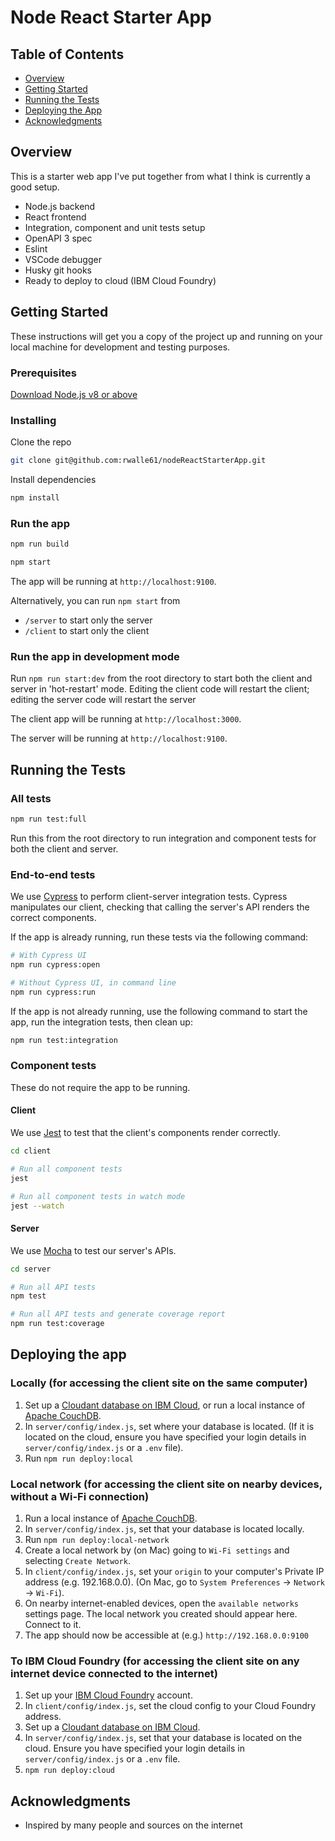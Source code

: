 # Node React Starter App

## Table of Contents

- [Overview](#overview)
- [Getting Started](#getting-started)
- [Running the Tests](#running-the-tests)
- [Deploying the App](#deploying-the-app)
- [Acknowledgments](#acknowledgments)

## Overview

This is a starter web app I've put together from what I think is currently a good setup.
- Node.js backend
- React frontend
- Integration, component and unit tests setup
- OpenAPI 3 spec
- Eslint
- VSCode debugger
- Husky git hooks
- Ready to deploy to cloud (IBM Cloud Foundry)

## Getting Started

These instructions will get you a copy of the project up and running on your local machine for development and testing purposes.

### Prerequisites

[Download Node.js v8 or above](https://github.com/nodejs/node#download)

### Installing

Clone the repo

```bash
git clone git@github.com:rwalle61/nodeReactStarterApp.git
```

Install dependencies

```bash
npm install
```

### Run the app

```bash
npm run build

npm start
```

The app will be running at `http://localhost:9100`.

Alternatively, you can run `npm start` from
- `/server` to start only the server
- `/client` to start only the client

### Run the app in development mode

Run `npm run start:dev` from the root directory to start both the client and server in 'hot-restart' mode. Editing the client code will restart the client; editing the server code will restart the server

The client app will be running at `http://localhost:3000`.

The server will be running at `http://localhost:9100`.

## Running the Tests

### All tests

```bash
npm run test:full
```

Run this from the root directory to run integration and component tests for both the client and server.

### End-to-end tests

We use [Cypress](https://www.cypress.io/) to perform client-server integration tests. Cypress manipulates our client, checking that calling the server's API renders the correct components.

If the app is already running, run these tests via the following command:

```bash
# With Cypress UI
npm run cypress:open

# Without Cypress UI, in command line
npm run cypress:run
```

If the app is not already running, use the following command to start the app, run the integration tests, then clean up:

```bash
npm run test:integration
```

### Component tests

These do not require the app to be running.

#### Client

We use [Jest](https://jestjs.io/) to test that the client's components render correctly.

```bash
cd client

# Run all component tests
jest

# Run all component tests in watch mode
jest --watch
```

#### Server

We use [Mocha](https://mochajs.org/) to test our server's APIs.

```bash
cd server

# Run all API tests
npm test

# Run all API tests and generate coverage report
npm run test:coverage
```

## Deploying the app

### Locally (for accessing the client site on the same computer)

1. Set up a [Cloudant database on IBM Cloud](https://cloud.ibm.com/catalog/services/cloudant), or run a local instance of  [Apache CouchDB](http://docs.couchdb.org/en/stable/install/mac.html).
2. In `server/config/index.js`, set where your database is located. (If it is located on the cloud, ensure you have specified your login details in `server/config/index.js` or a `.env` file).
3. Run `npm run deploy:local`

### Local network (for accessing the client site on nearby devices, without a Wi-Fi connection)

1. Run a local instance of [Apache CouchDB](http://docs.couchdb.org/en/stable/install/mac.html).
2. In `server/config/index.js`, set that your database is located locally.
3. Run `npm run deploy:local-network`
4. Create a local network by (on Mac) going to `Wi-Fi settings` and selecting `Create Network`.
5. In `client/config/index.js`, set your `origin` to your computer's Private IP address (e.g. 192.168.0.0). (On Mac, go to `System Preferences` -> `Network` -> `Wi-Fi`).
6. On nearby internet-enabled devices, open the `available networks` settings page. The local network you created should appear here. Connect to it.
7. The app should now be accessible at (e.g.) `http://192.168.0.0:9100`

### To IBM Cloud Foundry (for accessing the client site on any internet device connected to the internet)

1. Set up your [IBM Cloud Foundry](https://www.ibm.com/cloud/cloud-foundry) account.
2. In `client/config/index.js`, set the cloud config to your Cloud Foundry address.
3. Set up a [Cloudant database on IBM Cloud](https://cloud.ibm.com/catalog/services/cloudant).
4. In `server/config/index.js`, set that your database is located on the cloud. Ensure you have specified your login details in `server/config/index.js` or a `.env` file.
5. `npm run deploy:cloud`

## Acknowledgments

- Inspired by many people and sources on the internet
